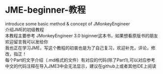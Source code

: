 # JME-beginner-教程
introduce some basic method &amp; concept of JMonkeyEngineer   
介绍JME的初级教程  
本教程主要参考 JMonkeyEngineer 3.0 biginner这本书，如果想看原版书的朋友欢迎留言我可以发给你  
我也正在学习JME，写这个教程的初衷也是为了自己复习，欢迎补充，评论，修改，指正！  
每个Part的文字介绍（.md格式的文件）有对应的代码(除了Part1),可以对应参考   
中文的代码注释在导入JME3中会无法显示，建议在github上或者其他IDE上阅读  

